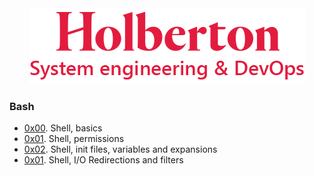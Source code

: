 <div align=center>  
    <img  
    style="text-align:center"  
    src="https://raw.githubusercontent.com/coding-max/hbtn_config/main/assets/head_system.png"  
    alt="Holberton School"/>  
</div>

### Bash

- [0x00](https://github.com/coding-max/holberton-system_engineering-devops/tree/main/0x00-shell_basics). Shell, basics  
- [0x01](https://github.com/coding-max/holberton-system_engineering-devops/tree/main/0x01-shell_permissions). Shell, permissions  
- [0x02](https://github.com/coding-max/holberton-system_engineering-devops/tree/main/0x02-shell_redirections). Shell, init files, variables and expansions  
- [0x01](https://github.com/coding-max/holberton-system_engineering-devops/tree/main/0x03-shell_variables_expansions). Shell, I/O Redirections and filters  
